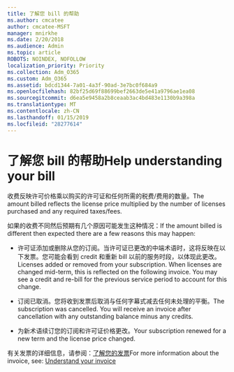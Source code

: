 ```yaml
---
title: 了解您 bill 的帮助
ms.author: cmcatee
author: cmcatee-MSFT
manager: mnirkhe
ms.date: 2/20/2018
ms.audience: Admin
ms.topic: article
ROBOTS: NOINDEX, NOFOLLOW
localization_priority: Priority
ms.collection: Adm_O365
ms.custom: Adm_O365
ms.assetid: bdcd1344-7a01-4a3f-90ad-3e7bc0f684a9
ms.openlocfilehash: 82bf25d69f88699bef2663de5e41a9796ae1ea08
ms.sourcegitcommit: d6ea5e9458a2b8ceaab3ac4bd483e1130b9a398a
ms.translationtype: MT
ms.contentlocale: zh-CN
ms.lasthandoff: 01/15/2019
ms.locfileid: "28277614"
---
```

# <a name="help-understanding-your-bill"></a><span data-ttu-id="fc449-102">了解您 bill 的帮助</span><span class="sxs-lookup"><span data-stu-id="fc449-102">Help understanding your bill</span></span>

<span data-ttu-id="fc449-103">收费反映许可价格乘以购买的许可证和任何所需的税费/费用的数量。</span><span class="sxs-lookup"><span data-stu-id="fc449-103">The amount billed reflects the license price multiplied by the number of licenses purchased and any required taxes/fees.</span></span>
  
<span data-ttu-id="fc449-104">如果的收费不同然后预期有几个原因可能发生这种情况：</span><span class="sxs-lookup"><span data-stu-id="fc449-104">If the amount billed is different then expected there are a few reasons this may happen:</span></span>
  
- <span data-ttu-id="fc449-p101">许可证添加或删除从您的订阅。当许可证已更改的中端术语时，这将反映在以下发票。您可能会看到 credit 和重新 bill 以前的服务时段，以体现此更改。</span><span class="sxs-lookup"><span data-stu-id="fc449-p101">Licenses added or removed from your subscription. When licenses are changed mid-term, this is reflected on the following invoice. You may see a credit and re-bill for the previous service period to account for this change.</span></span>
    
- <span data-ttu-id="fc449-p102">订阅已取消。您将收到发票后取消与任何字幕式减去任何未处理的平衡。</span><span class="sxs-lookup"><span data-stu-id="fc449-p102">The subscription was cancelled. You will receive an invoice after cancellation with any outstanding balance minus any credits.</span></span>
    
- <span data-ttu-id="fc449-110">为新术语续订您的订阅和许可证价格更改。</span><span class="sxs-lookup"><span data-stu-id="fc449-110">Your subscription renewed for a new term and the license price changed.</span></span>
    
<span data-ttu-id="fc449-111">有关发票的详细信息，请参阅：[了解您的发票](https://support.office.com/article/0724b428-fb59-4962-8c37-6674166d7507)</span><span class="sxs-lookup"><span data-stu-id="fc449-111">For more information about the invoice, see: [Understand your invoice](https://support.office.com/article/0724b428-fb59-4962-8c37-6674166d7507)</span></span>
  

